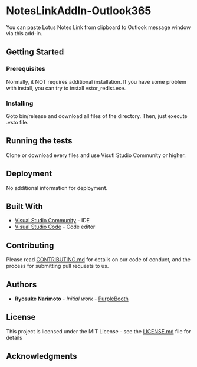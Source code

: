# NotesLinkAddIn-Outlook365

You can paste Lotus Notes Link from clipboard to Outlook message window via this add-in.

## Getting Started


### Prerequisites

Normally, it NOT requires additional installation.
If you have some problem with install, you can try to install vstor_redist.exe.

### Installing

Goto bin/release and download all files of the directory.
Then, just execute .vsto file.

## Running the tests

Clone or download every files and use Visutl Studio Community or higher.

## Deployment

No additional information for deployment.

## Built With

* [Visual Studio Community](https://visualstudio.microsoft.com/ja/vs/community/) - IDE
* [Visual Studio Code](https://code.visualstudio.com/) - Code editor

## Contributing

Please read [CONTRIBUTING.md]() for details on our code of conduct, and the process for submitting pull requests to us.

## Authors

* **Ryosuke Narimoto** - *Initial work* - [PurpleBooth](https://github.com/r-nari)

## License

This project is licensed under the MIT License - see the [LICENSE.md](LICENSE.md) file for details

## Acknowledgments
